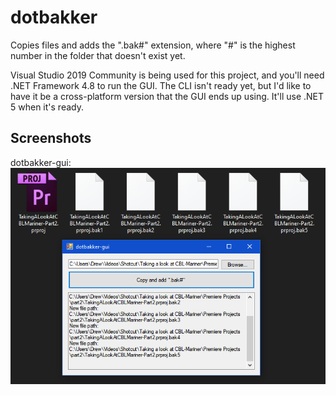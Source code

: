 # dotbakker
Copies files and adds the ".bak#" extension, where "#" is the highest number in the folder that doesn't exist yet.

Visual Studio 2019 Community is being used for this project, and you'll need .NET Framework 4.8 to run the GUI. The CLI isn't ready yet, but I'd like to have it be a cross-platform version that the GUI ends up using. It'll use .NET 5 when it's ready.

## Screenshots
dotbakker-gui:<br>
![](/docs/images/dotbakker-gui_screenshot.png?raw=true)
